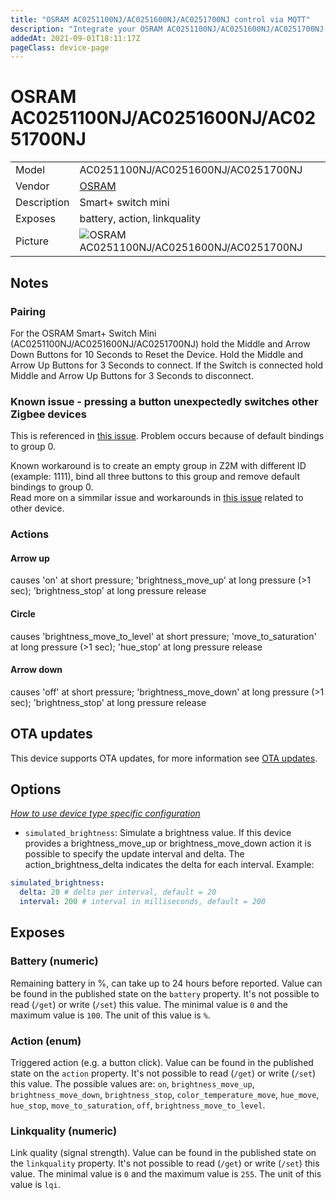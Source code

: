 ```yaml
---
title: "OSRAM AC0251100NJ/AC0251600NJ/AC0251700NJ control via MQTT"
description: "Integrate your OSRAM AC0251100NJ/AC0251600NJ/AC0251700NJ via Zigbee2MQTT with whatever smart home infrastructure you are using without the vendor's bridge or gateway."
addedAt: 2021-09-01T18:11:17Z
pageClass: device-page
---
```


<!-- !!!! -->
<!-- ATTENTION: This file is auto-generated through docgen! -->
<!-- You can only edit the "Notes"-Section between the two comment lines "Notes BEGIN" and "Notes END". -->
<!-- Do not use h1 or h2 heading within "## Notes"-Section. -->
<!-- !!!! -->

# OSRAM AC0251100NJ/AC0251600NJ/AC0251700NJ

|     |     |
|-----|-----|
| Model | AC0251100NJ/AC0251600NJ/AC0251700NJ  |
| Vendor  | [OSRAM](/supported-devices/#v=OSRAM)  |
| Description | Smart+ switch mini |
| Exposes | battery, action, linkquality |
| Picture | ![OSRAM AC0251100NJ/AC0251600NJ/AC0251700NJ](https://www.zigbee2mqtt.io/images/devices/AC0251100NJ-AC0251600NJ-AC0251700NJ.png) |


<!-- Notes BEGIN: You can edit here. Add "## Notes" headline if not already present. -->
## Notes


### Pairing
For the OSRAM Smart+ Switch Mini (AC0251100NJ/AC0251600NJ/AC0251700NJ) hold the Middle and Arrow Down Buttons for 10 Seconds
to Reset the Device. Hold the Middle and Arrow Up Buttons for 3 Seconds to connect.
If the Switch is connected hold Middle and Arrow Up Buttons for 3 Seconds to disconnect.

### Known issue - pressing a button unexpectedly switches other Zigbee devices
This is referenced in [this issue](https://github.com/Koenkk/zigbee2mqtt/issues/962). Problem occurs because of default bindings to group 0.

Known workaround is to create an empty group in Z2M with different ID (example: 1111), bind all three buttons to this group and remove default bindings to group 0.  
Read more on a simmilar issue and workarounds in [this issue](https://github.com/Koenkk/zigbee2mqtt/issues/12397) related to other device.

### Actions
#### Arrow up 
causes 'on' at short pressure; 'brightness_move_up' at long pressure (>1 sec); 'brightness_stop' at long pressure release

#### Circle 
causes 'brightness_move_to_level' at short pressure; 'move_to_saturation' at long pressure (>1 sec); 'hue_stop' at long pressure release

#### Arrow down 
causes 'off' at short pressure; 'brightness_move_down' at long pressure (>1 sec); 'brightness_stop' at long pressure release
<!-- Notes END: Do not edit below this line -->


## OTA updates
This device supports OTA updates, for more information see [OTA updates](../guide/usage/ota_updates.md).


## Options
*[How to use device type specific configuration](../guide/configuration/devices-groups.md#specific-device-options)*

* `simulated_brightness`: Simulate a brightness value. If this device provides a brightness_move_up or brightness_move_down action it is possible to specify the update interval and delta. The action_brightness_delta indicates the delta for each interval. Example:
```yaml
simulated_brightness:
  delta: 20 # delta per interval, default = 20
  interval: 200 # interval in milliseconds, default = 200
```


## Exposes

### Battery (numeric)
Remaining battery in %, can take up to 24 hours before reported.
Value can be found in the published state on the `battery` property.
It's not possible to read (`/get`) or write (`/set`) this value.
The minimal value is `0` and the maximum value is `100`.
The unit of this value is `%`.

### Action (enum)
Triggered action (e.g. a button click).
Value can be found in the published state on the `action` property.
It's not possible to read (`/get`) or write (`/set`) this value.
The possible values are: `on`, `brightness_move_up`, `brightness_move_down`, `brightness_stop`, `color_temperature_move`, `hue_move`, `hue_stop`, `move_to_saturation`, `off`, `brightness_move_to_level`.

### Linkquality (numeric)
Link quality (signal strength).
Value can be found in the published state on the `linkquality` property.
It's not possible to read (`/get`) or write (`/set`) this value.
The minimal value is `0` and the maximum value is `255`.
The unit of this value is `lqi`.

